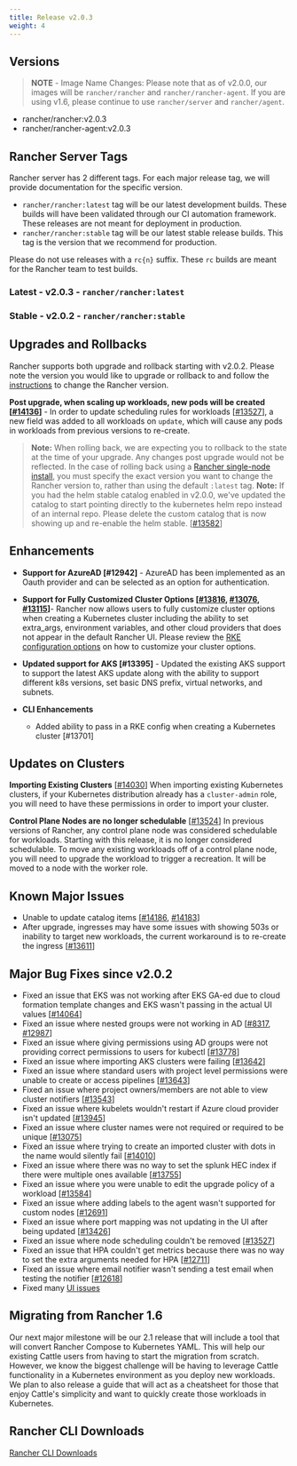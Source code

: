 ```yaml
---
title: Release v2.0.3
weight: 4
---
```


## Versions

> **NOTE** - Image Name Changes: Please note that as of v2.0.0, our images will be `rancher/rancher` and `rancher/rancher-agent`. If you are using v1.6, please continue to use `rancher/server` and `rancher/agent`.

- rancher/rancher:v2.0.3
- rancher/rancher-agent:v2.0.3

## Rancher Server Tags

Rancher server has 2 different tags. For each major release tag, we will provide documentation for the specific version.

- `rancher/rancher:latest` tag will be our latest development builds. These builds will have been validated through our CI automation framework. These releases are not meant for deployment in production.
- `rancher/rancher:stable` tag will be our latest stable release builds. This tag is the version that we recommend for production.  

Please do not use releases with a `rc{n}` suffix. These `rc` builds are meant for the Rancher team to test builds.

### Latest - v2.0.3 - `rancher/rancher:latest`

### Stable - v2.0.2 - `rancher/rancher:stable`

## Upgrades and Rollbacks

Rancher supports both upgrade and rollback starting with v2.0.2.  Please note the version you would like to upgrade or rollback to and follow the [instructions](https://rancher.com/docs/rancher/v2.x/en/upgrades/) to change the Rancher version.

**Post upgrade, when scaling up workloads, new pods will be created [[#14136](https://github.com/rancher/rancher/issues/14136)]** - In order to update scheduling rules for workloads [[#13527](https://github.com/rancher/rancher/issues/13527)], a new field was added to all workloads on `update`, which will cause any pods in workloads from previous versions to re-create.

> **Note:** When rolling back, we are expecting you to rollback to the state at the time of your upgrade. Any changes post upgrade would not be reflected. In the case of rolling back using a [Rancher single-node install](https://rancher.com/docs/rancher/v2.x/en/installation/single-node-install/), you must specify the exact version you want to change the Rancher version to, rather than using the default `:latest` tag.
> **Note:** If you had the helm stable catalog enabled in v2.0.0, we've updated the catalog to start pointing directly to the kubernetes helm repo instead of an internal repo. Please delete the custom catalog that is now showing up and re-enable the helm stable. [[#13582](https://github.com/rancher/rancher/issues/13582)]

## Enhancements

- **Support for AzureAD [#12942]** - AzureAD has been implemented as an Oauth provider and can be selected as an option for authentication.
- **Support for Fully Customized Cluster Options [[#13816](https://github.com/rancher/rancher/issues/13816), [#13076](https://github.com/rancher/rancher/issues/13076), [#13115](https://github.com/rancher/rancher/issues/13115)]**- Rancher now allows users to fully customize cluster options when creating a Kubernetes cluster including the ability to set extra_args, environment variables, and other cloud providers that does not appear in the default Rancher UI. Please review the [RKE configuration options](http://staging.rancher.com/docs/rke/v0.1.x/en/config-options/) on how to customize your cluster options.

- **Updated support for AKS [#13395]** - Updated the existing AKS support to support the latest AKS update along with the ability to support different k8s versions, set basic DNS prefix, virtual networks, and subnets.
- **CLI Enhancements**
  - Added ability to pass in a RKE config when creating a Kubernetes cluster [#13701]

## Updates on Clusters

**Importing Existing Clusters** [[#14030](https://github.com/rancher/rancher/issues/14030)]
When importing existing Kubernetes clusters, if your Kubernetes distribution already has a `cluster-admin` role, you will need to have these permissions in order to import your cluster. 

**Control Plane Nodes are no longer schedulable** [[#13524](https://github.com/rancher/rancher/issues/13524)]
In previous versions of Rancher, any control plane node was considered schedulable for workloads. Starting with this release, it is no longer considered schedulable. To move any existing workloads off of a control plane node, you will need to upgrade the workload to trigger a recreation. It will be moved to a node with the worker role. 

## Known Major Issues

- Unable to update catalog items [[#14186](https://github.com/rancher/rancher/issues/14186), [#14183](https://github.com/rancher/rancher/issues/14183)]
- After upgrade, ingresses may have some issues with showing 503s or inability to target new workloads, the current workaround is to re-create the ingress [[#13611](https://github.com/rancher/rancher/issues/13611)]

## Major Bug Fixes since v2.0.2

- Fixed an issue that EKS was not working after EKS GA-ed due to cloud formation template changes and EKS wasn't passing in the actual UI values [[#14064](https://github.com/rancher/rancher/issues/14064)]
- Fixed an issue where nested groups were not working in AD [[#8317](https://github.com/rancher/rancher/issues/8317), [#12987](https://github.com/rancher/rancher/issues/12987)]
- Fixed an issue where giving permissions using AD groups were not providing correct permissions to users for kubectl [[#13778](https://github.com/rancher/rancher/issues/13778)]
- Fixed an issue where importing AKS clusters were failing [[#13642](https://github.com/rancher/rancher/issues/13642)]
- Fixed an issue where standard users with project level permissions were unable to create or access pipelines [[#13643](https://github.com/rancher/rancher/issues/13643)]
- Fixed an issue where project owners/members are not able to view cluster notifiers [[#13543](https://github.com/rancher/rancher/issues/13543)]
- Fixed an issue where kubelets wouldn't restart if Azure cloud provider isn't updated [[#13945](https://github.com/rancher/rancher/issues/13945)]
- Fixed an issue where cluster names were not required or required to be unique [[#13075](https://github.com/rancher/rancher/issues/13075)]
- Fixed an issue where trying to create an imported cluster with dots in the name would silently fail [[#14010](https://github.com/rancher/rancher/issues/14010)]
- Fixed an issue where there was no way to set the splunk HEC index if there were multiple ones available [[#13755](https://github.com/rancher/rancher/issues/13755)]
- Fixed an issue where you were unable to edit the upgrade policy of a workload [[#13584](https://github.com/rancher/rancher/issues/13584)]
- Fixed an issue where adding labels to the agent wasn't supported for custom nodes [[#12691](https://github.com/rancher/rancher/issues/12691)]
- Fixed an issue where port mapping was not updating in the UI after being updated [[#13426](https://github.com/rancher/rancher/issues/13426)]
- Fixed an issue where node scheduling couldn't be removed [[#13527](https://github.com/rancher/rancher/issues/13527)]
- Fixed an issue that HPA couldn't get metrics because there was no way to set the extra arguments needed for HPA [[#12711](https://github.com/rancher/rancher/issues/12711)]
- Fixed an issue where email notifier wasn't sending a test email when testing the notifier [[#12618](https://github.com/rancher/rancher/issues/12618)]
- Fixed many [UI issues](https://github.com/rancher/rancher/issues?q=is%3Aissue+milestone%3Av2.0.3+is%3Aclosed+label%3Aarea%2Fui)

## Migrating from Rancher 1.6

Our next major milestone will be our 2.1 release that will include a tool that will convert Rancher Compose to Kubernetes YAML.  This will help our existing Cattle users from having to start the migration from scratch.  However, we know the biggest challenge will be having to leverage Cattle functionality in a Kubernetes environment as you deploy new workloads.  We plan to also release a guide that will act as a cheatsheet for those that enjoy Cattle's simplicity and want to quickly create those workloads in Kubernetes. 

## Rancher CLI Downloads

[Rancher CLI Downloads](https://github.com/rancher/cli/releases/tag/v2.0.2)